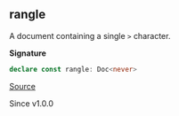 ## rangle

A document containing a single `>` character.

**Signature**

```ts
declare const rangle: Doc<never>
```

[Source](https://github.com/Effect-TS/effect/tree/main/packages/printer/src/Doc.ts#L791)

Since v1.0.0